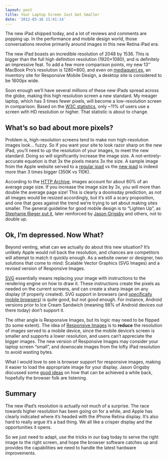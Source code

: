 ```yaml
---
layout: post
title: Your Laptop Screen Just Got Smaller
date: '2012-03-16 11:41:14'
---
```



The new iPad shipped today, and a lot of reviews and comments are popping up. In the performance and mobile design world, those conversations revolve primarily around images in this new Retina iPad era.

The new iPad boasts an incredible resolution of 2048 by 1536. This is bigger than the full high definition resolution (1920×1080), and is definitely an impressive feat. To add a few more comparison points, my new 13’’ MacBook Pro’s resolution is 1280×800, and even on [mediaqueri.es](http://www.mediaqueri.es), an inventory site for Responsive Mobile Design, a desktop site is considered to be 1600px wide.

Soon enough we’ll have several millions of these new iPads spread across the globe, making this high resolution screen a new standard. My meager laptop, which has 3 times fewer pixels, will become a low-resolution screen in comparison. Based on the [W3C statistics](http://www.w3schools.com/browsers/browsers_resolution_higher.asp), only ~11% of users use a screen with HD resolution or higher. That statistic is about to change.


## What’s so bad about more pixels?

Problem is, high-resolution screens tend to make non high-resolution images look… fuzzy. So if you want your site to look razor sharp on the new iPad, you’ll need to up the resolution of your images, to meet the new standard. Doing so will significantly increase the image size. A not-entirely-accurate equation is that 3x the pixels means 3x the size. A sample image from the Apple website served to a [regular ipad](http://images.apple.com/home/images/ipad_hero.jpg) vs the [new ipad](http://images.apple.com/home/images/ipad_hero_2x.jpg) is indeed more than 3 times bigger (350K vs 110K).

According to the [HTTP Archive](http://httparchive.org/interesting.php), images account for about 60% of an average page size. If you increase the image size by 3x, you will more than double the average page size! This is clearly a doomsday prediction, as not all images would be resized accordingly, but it’s still a scary proposition, and one that goes against the trend we’re trying to set about making sites smaller. The general guideline for good mobile design is to “Lighten Up”, as [Stephanie Rieger put it](http://www.alistapart.com/articles/the-best-browser-is-the-one-you-have-with-you/), later reinforced by [Jason Grigsby](http://cloudfour.com/first-thing-you-should-do-to-optimize-your-desktop-site-for-mobile/) and others, not to double up.


## Ok, I’m depressed. Now What?

Beyond venting, what can we actually do about this new situation? It’s unlikely Apple would roll back the resolution, and chances are competitors will attempt to match it quickly enough. As a website owner or designer, two solutions that come to mind: Scalable Vector Graphics (SVG Images) and a revised version of Responsive Images.

[SVG](http://en.wikipedia.org/wiki/Scalable_Vector_Graphics) essentially means replacing your image with instructions to the rendering engine on how to draw it. These instructions create the pixels as needed on the current screens, and can create a sharp image on any display (if properly created). SVG support in browsers (and [specifically mobile browsers](http://mobilehtml5.org/)) is quite good, but not good enough. For instance, Android versions prior to Ice Cream Sandwich (meaning 98% of Android devices out there today) don’t support it.

The other angle is Responsive Images, but its logic may need to be flipped (to some extent). The idea of [Responsive Images](http://cloudfour.com/responsive-imgs/) is to **reduce** the resolution of images served to a mobile device, since the mobile device’s screen is smaller and supports a lower resolution, and users can’t appreciate the bigger images. The new version of Responsive Images may consider your laptop screen “small”, and downscale images from the lofty iPad resolution to avoid wasting bytes.

What I would love to see is browser support for responsive images, making it easier to load the appropriate image for your display. Jason Grigsby discussed some [good ideas](http://cloudfour.com/responsive-imgs-part-3-future-of-the-img-tag/) on how that can be achieved a while back, hopefully the browser folk are listening.


## Summary

The new iPad’s resolution is actually not much of a surprise. The race towards higher resolution has been going on for a while, and Apple has clearly indicated where it’s headed with the iPhone Retina display. It’s also hard to really argue it’s a bad thing. We all like a crisper display and the opportunities it opens.

So we just need to adapt, use the tricks in our bag today to serve the right image to the right screen, and hope the browser software catches up and provides the capabilities we need to handle the latest hardware improvements.


